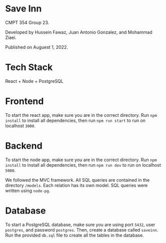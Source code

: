 # Save Inn
CMPT 354 Group 23.

Developed by Hussein Fawaz, Juan Antonio Gonzalez, and Mohammad Ziaei.

Published on Auguest 1, 2022.

# Tech Stack
React + Node + PostgreSQL

# Frontend
To start the react app, make sure you are in the correct directory. Run ```npm install``` to install all dependencies, then run ```npm run start``` to run on localhost ```3000```.

# Backend
To start the node app, make sure you are in the correct directory. Run ```npm install``` to install all dependencies, then run ```npm run dev``` to run on localhost ```5000```.

We followed the MVC framework. All SQL queries are contained in the directory ```/models```. Each relation has its own model. SQL queries were written using ```node-pg```.

# Database
To start a PostgreSQL database, make sure you are using port ```5432```, user ```postgres```, and password ```postgres```. Then, create a database called ```saveinn```. Run the provided ```db.sql``` file to create all the tables in the database.
